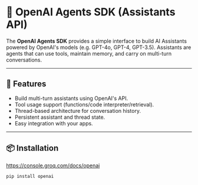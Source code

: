 # 🤖 OpenAI Agents SDK (Assistants API)

The **OpenAI Agents SDK** provides a simple interface to build AI Assistants powered by OpenAI's models (e.g. GPT-4o, GPT-4, GPT-3.5). Assistants are agents that can use tools, maintain memory, and carry on multi-turn conversations.

---

## 🚀 Features

- Build multi-turn assistants using OpenAI's API.
- Tool usage support (functions/code interpreter/retrieval).
- Thread-based architecture for conversation history.
- Persistent assistant and thread state.
- Easy integration with your apps.

---

## 📦 Installation
https://console.groq.com/docs/openai
```bash
pip install openai

